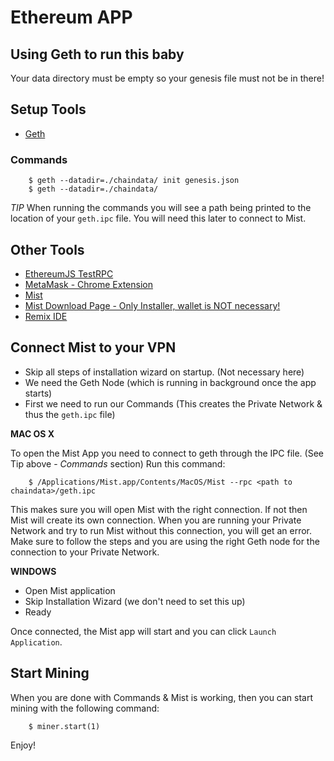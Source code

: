 # Ethereum APP

## Using Geth to run this baby
Your data directory must be empty so your genesis file must not be in there!

## Setup Tools
- [Geth](https://github.com/ethereum/go-ethereum/wiki/geth)

### Commands
```
	$ geth --datadir=./chaindata/ init genesis.json
	$ geth --datadir=./chaindata/
```
*TIP* When running the commands you will see a path being printed to the location of your `geth.ipc` file. You will need this later to connect to Mist.

## Other Tools
- [EthereumJS TestRPC](https://github.com/ethereumjs/testrpc)
- [MetaMask - Chrome Extension](https://metamask.io/)
- [Mist](https://github.com/ethereum/mist)
- [Mist Download Page - Only Installer, wallet is NOT necessary!](https://github.com/ethereum/mist/releases)
- [Remix IDE](http://remix.ethereum.org/)

## Connect Mist to your VPN
- Skip all steps of installation wizard on startup. (Not necessary here)
- We need the Geth Node (which is running in background once the app starts)
- First we need to run our Commands (This creates the Private Network & thus the `geth.ipc` file)

**MAC OS X**

To open the Mist App you need to connect to geth through the IPC file. (See Tip above - *Commands* section) 
Run this command:
```
	$ /Applications/Mist.app/Contents/MacOS/Mist --rpc <path to chaindata>/geth.ipc
```

This makes sure you will open Mist with the right connection. If not then Mist will create its own connection.
When you are running your Private Network and try to run Mist without this connection, you will get an error.
Make sure to follow the steps and you are using the right Geth node for the connection to your Private Network.

**WINDOWS**

- Open Mist application
- Skip Installation Wizard (we don't need to set this up)
- Ready

Once connected, the Mist app will start and you can click `Launch Application`.

## Start Mining

When you are done with Commands & Mist is working, then you can start mining with the following command:
```
	$ miner.start(1)
```

Enjoy!
